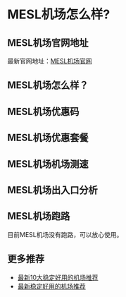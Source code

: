 # MESL机场怎么样?

## MESL机场官网地址
最新官网地址：[MESL机场官网](https://dljc.affxc.com/mesl/)

## MESL机场怎么样？


## MESL机场优惠码


## MESL机场优惠套餐


## MESL机场机场测速


## MESL机场出入口分析


## MESL机场跑路
目前MESL机场没有跑路，可以放心使用。

## 更多推荐
 - [最新10大稳定好用的机场推荐](https://github.com/dailijichang/jichangtuijian)
 - [最新稳定好用的机场推荐](https://www.dailijichang.com/?utm_source=github&utm_medium=dailijichang-details)
